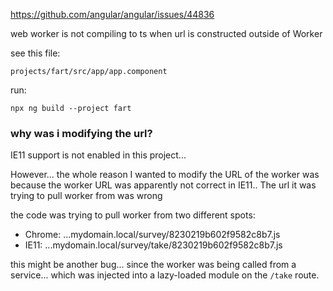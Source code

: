 https://github.com/angular/angular/issues/44836

web worker is not compiling to ts when url is constructed outside of Worker 

see this file:
```
projects/fart/src/app/app.component
```

run:
```
npx ng build --project fart
```


### why was i modifying the url?
IE11 support is not enabled in this project...

However... the whole reason I wanted to modify the URL of the worker was because the worker URL was apparently not correct in IE11..
The url it was trying to pull worker from was wrong

the code was trying to pull worker from two different spots:
 - Chrome: ...mydomain.local/survey/8230219b602f9582c8b7.js
 - IE11: ...mydomain.local/survey/take/8230219b602f9582c8b7.js
 
this might be another bug... since the worker was being called from a service... 
which was injected into a lazy-loaded module on the `/take` route.
